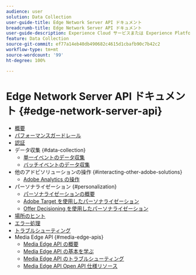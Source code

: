 ```yaml
---
audience: user
solution: Data Collection
user-guide-title: Edge Network Server API ドキュメント
breadcrumb-title: Edge Network Server API ドキュメント
user-guide-description: Experience Cloud サービスまたは Experience Platform Edge サービスを使用したデータ収集、パーソナライズ、広告およびマーケティングのユースケースには、Edge Network Server API を使用します。
feature: Data Collection
source-git-commit: ef77a14eb40db490682c4615d1cbafb90c7b42c2
workflow-type: tm+mt
source-wordcount: '99'
ht-degree: 100%

---
```



# Edge Network Server API ドキュメント {#edge-network-server-api}

* [概要](overview.md)
* [パフォーマンスガードレール](guardrails.md)
* [認証](authentication.md)
* データ収集 {#data-collection}
   * [単一イベントのデータ収集](interactive-data-collection.md)
   * [バッチイベントのデータ収集](non-interactive-data-collection.md)
* 他のアドビソリューションの操作 {#interacting-other-adobe-solutions}
   * [Adobe Analytics の操作](interacting-adobe-analytics.md)
* パーソナライゼーション {#personalization}
   * [パーソナライゼーションの概要](personalization-overview.md)
   * [Adobe Target を使用したパーソナライゼーション](personalization-target.md)
   * [Offer Decisioning を使用したパーソナライゼーション](personalization-offer-decisioning.md)
* [場所のヒント](location-hints.md)
* [エラー処理](error-handling.md)
* [トラブルシューティング](troubleshooting.md)
* Media Edge API {#media-edge-apis}
   * [Media Edge API の概要](media-edge-api/overview.md)
   * [Media Edge API の基本を学ぶ](media-edge-api/getting-started.md)
   * [Media Edge API のトラブルシューティング](media-edge-api/troubleshooting.md)
   * [Media Edge API Open API 仕様リソース](media-edge-api/swagger.md)